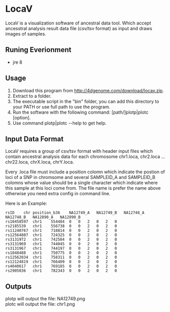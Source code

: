 # LocaV

LocaV is a visualization software of ancestral data tool.
Which accept ancesstral analysis result data file (csv/tsv format) as input and draws images of samples.

## Runing Everionment

* jre 8

## Usage

1. Download this program from http://4dgenome.com/download/locav.zip.
2. Extract to a folder.
3. The executable script in the "bin" folder, you can add this directory to your PATH or use full path to use the program.
4. Run the software with the following command: [path/]plotp|plotc [option].
5. Use command plotp|plotc --help to get help.

## Input Data Format

LocaV requires a group of csv/tsv format with header input files which contain ancestral analysis data for each chromosome
chr1.loca, chr2.loca ... chr22.loca, chrX.loca, chrY.loca.

Every .loca file must include a position colomn which indicate the postion of loci of a SNP in chromsome and several SAMPLEID_A and SAMPLEID_B colomns whose value should be a single character which indicate where this sample at this loci come from. The file name is prefer the name above otherwise you need extra config in command line.

Here is an Example:

```tsv
rsID	chr position_b36	NA12749_A	NA12749_B	NA12748_A	NA12748_B	NA12890_A	NA12890_B
rs10458597	chr1	554484	0	0	2	0	2	0
rs2185539	chr1	556738	0	0	2	0	2	0
rs11240767	chr1	718814	0	0	2	0	2	0
rs12564807	chr1	724325	0	0	2	0	2	0
rs3131972	chr1	742584	0	0	2	0	2	0
rs3131969	chr1	744045	0	0	2	0	2	0
rs3131967	chr1	744197	0	0	2	0	2	0
rs1048488	chr1	750775	0	0	2	0	2	0
rs12562034	chr1	758311	0	0	2	0	2	0
rs12124819	chr1	766409	0	0	2	0	2	0
rs4040617	chr1	769185	0	0	2	0	2	0
rs2905036	chr1	782343	0	0	2	0	2	0
```

## Outputs

plotp will output the file: NA12749.png  
plotc will output the file: chr1.png